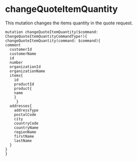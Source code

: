 
# changeQuoteItemQuantity

This mutation changes the items quantity in the quote request.

```
mutation changeQuoteItemQuantity($command: ChangeQuoteItemQuantityCommandType!){
changeQuoteItemQuantity(command: $command){
comment
  customerId
  customerName
  id
  number
  organizationId
  organizationName
  items{
    id
    productId
    product{
    name
    }
     }
  addresses{
    addressType
    postalCode
    city
    countryCode
    countryName
    regionName
    firstName
    lastName
  }
}
}
```
